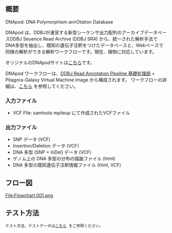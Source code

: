 
概要
----

DNApod: DNA Polymorphism annOtation Database

DNApod は、DDBJが運営する新型シーケンサ出力配列のアーカイブデータベースDDBJ Seuence Read Archive (DDBJ SRA) から、統一された解析手法でDNA多型を抽出し、既知の遺伝子注釈をつけたデータベースと、Webベースで同様の解析ができる解析ワークフローです。現在、植物に対応しています。

オリジナルのDNApodサイトは[こちら](http://tga.nig.ac.jp/dnapod)です。

DNApod ワークフローは、[DDBJ Read Annotation Pipeline 基礎処理部](https://p.ddbj.nig.ac.jp/pipeline/Login.do) + Pitagora-Galaxy Virtual Machine Image から構成されます。 ワークフローの詳細は、[こちら](https://sites.google.com/a/g.nig.ac.jp/dnapod-help/howto/workflow) を参照してください。

### 入力ファイル

-   VCF File: samtools mpileup にて作成されたVCFファイル

### 出力ファイル

-   SNP データ (VCF)
-   Insertion/Deletion データ (VCF）
-   DNA 多型 (SNP + InDel) データ (VCF)
-   ゲノム上の DNA 多型の分布の描画ファイル (html)
-   DNA 多型の既知遺伝子注釈情報ファイル (html, VCF)

フロー図
--------

[<File:Flowchart.001.png>](/File:Flowchart.001.png "wikilink")

テスト方法
----------

`テスト方法、テストデータは`[`こちら`](https://sites.google.com/a/g.nig.ac.jp/dnapod-help/howto/workflow)` をご参照ください。`